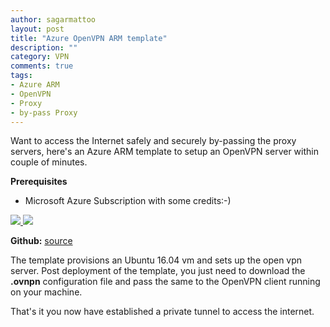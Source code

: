 ```yaml
---
author: sagarmattoo
layout: post
title: "Azure OpenVPN ARM template"
description: ""
category: VPN
comments: true
tags:
- Azure ARM
- OpenVPN
- Proxy
- by-pass Proxy
---
```



 Want to access the Internet safely and securely by-passing the proxy servers, here's an Azure ARM template to setup an OpenVPN server within couple of minutes.

**Prerequisites**

- Microsoft Azure Subscription with some credits:-)

<a href="https://portal.azure.com/#create/Microsoft.Template/uri/https%3A%2F%2Fraw.githubusercontent.com%2Fsmattoo%2Fopenvpn-azure-arm-template%2Fmaster%2Fopenvpn-azuredeploy.json" target="_blank">
    <img src="http://azuredeploy.net/deploybutton.png"/>
</a>
<a href="http://armviz.io/#/?load=https%3A%2F%2Fraw.githubusercontent.com%2Fsmattoo%2Fopenvpn-azure-arm-template%2Fmaster%2Fopenvpn-azuredeploy.json" target="_blank">
    <img src="http://armviz.io/visualizebutton.png"/>
</a>

**Github:** [source](https://github.com/smattoo/openvpn-azure-arm-template "GitHub link") 

The template provisions an Ubuntu 16.04 vm and sets up the open vpn server. Post deployment of the template, you just need to download the **.ovnpn** configuration file and pass the same to the OpenVPN client running on your machine. 

That's it you now have established a private tunnel to access the internet.
  


